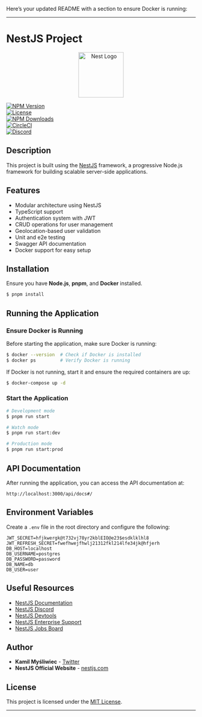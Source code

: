 Here’s your updated README with a section to ensure Docker is running:  

---

# NestJS Project  

<p align="center">  
  <a href="http://nestjs.com/" target="_blank"><img src="https://nestjs.com/img/logo-small.svg" width="120" alt="Nest Logo" /></a>  
</p>  

[![NPM Version](https://img.shields.io/npm/v/@nestjs/core.svg)](https://www.npmjs.com/~nestjscore)  
[![License](https://img.shields.io/npm/l/@nestjs/core.svg)](https://github.com/nestjs/nest/blob/master/LICENSE)  
[![NPM Downloads](https://img.shields.io/npm/dm/@nestjs/common.svg)](https://www.npmjs.com/~nestjscore)  
[![CircleCI](https://img.shields.io/circleci/build/github/nestjs/nest/master)](https://circleci.com/gh/nestjs/nest)  
[![Discord](https://img.shields.io/badge/discord-online-brightgreen.svg)](https://discord.gg/G7Qnnhy)  

## Description  

This project is built using the [NestJS](https://github.com/nestjs/nest) framework, a progressive Node.js framework for building scalable server-side applications.  

## Features  

- Modular architecture using NestJS  
- TypeScript support  
- Authentication system with JWT  
- CRUD operations for user management  
- Geolocation-based user validation  
- Unit and e2e testing  
- Swagger API documentation  
- Docker support for easy setup  

## Installation  

Ensure you have **Node.js**, **pnpm**, and **Docker** installed.  

```bash  
$ pnpm install  
```  

## Running the Application  

### Ensure Docker is Running  

Before starting the application, make sure Docker is running:  

```bash  
$ docker --version  # Check if Docker is installed  
$ docker ps         # Verify Docker is running  
```  

If Docker is not running, start it and ensure the required containers are up:  

```bash  
$ docker-compose up -d  
```  

### Start the Application  

```bash  
# Development mode  
$ pnpm run start  

# Watch mode  
$ pnpm run start:dev  

# Production mode  
$ pnpm run start:prod  
```  

## API Documentation  

After running the application, you can access the API documentation at:  

```
http://localhost:3000/api/docs#/
```  

## Environment Variables  

Create a `.env` file in the root directory and configure the following:  

```env  
JWT_SECRET=hfjkwergk@t732vj78yr2kblEIO@e23$esdklklhl8  
JWT_REFRESH_SECRET=fwefhwejfhwlj21312fkl214lfe34jk@hfjerh  
DB_HOST=localhost  
DB_USERNAME=postgres  
DB_PASSWORD=password  
DB_NAME=db  
DB_USER=user  
```  

## Useful Resources  

- [NestJS Documentation](https://docs.nestjs.com)  
- [NestJS Discord](https://discord.gg/G7Qnnhy)  
- [NestJS Devtools](https://devtools.nestjs.com)  
- [NestJS Enterprise Support](https://enterprise.nestjs.com)  
- [NestJS Jobs Board](https://jobs.nestjs.com)  

## Author  

- **Kamil Myśliwiec** - [Twitter](https://twitter.com/kammysliwiec)  
- **NestJS Official Website** - [nestjs.com](https://nestjs.com)  

## License  

This project is licensed under the [MIT License](https://github.com/nestjs/nest/blob/master/LICENSE).  

---
